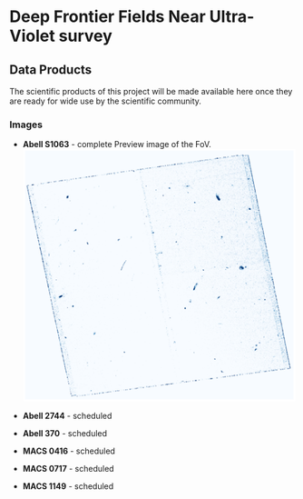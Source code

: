 # Deep Frontier Fields Near Ultra-Violet survey

## Data Products

The scientific products of this project will be made available here once they are ready for wide use by the scientific community.

### Images

- **Abell S1063** - complete
Preview image of the FoV.
![FIELD IMAGE](assets/images/AS1063.png)

- **Abell 2744** - scheduled
- **Abell 370** - scheduled
- **MACS 0416** - scheduled
- **MACS 0717** - scheduled
- **MACS 1149** - scheduled
